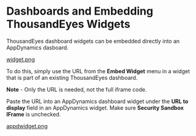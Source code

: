 # Dashboards and Embedding ThousandEyes Widgets

ThousandEyes dashboard widgets can be embedded directly into an AppDynamics dasboard. 

[widget.png](.readme/widget.png)

To do this, simply use the URL from the **Embed Widget** menu in a widget that is part of an existing ThousandEyes dashboard.

**Note** - Only the URL is needed, not the full iframe code.

Paste the URL into an AppDynamics dashboard widget under the **URL to display** field in an AppDynamics widget. Make sure **Security Sandbox IFrame** is unchecked.

[appdwidget.png](.readme/appdwidget.png)
